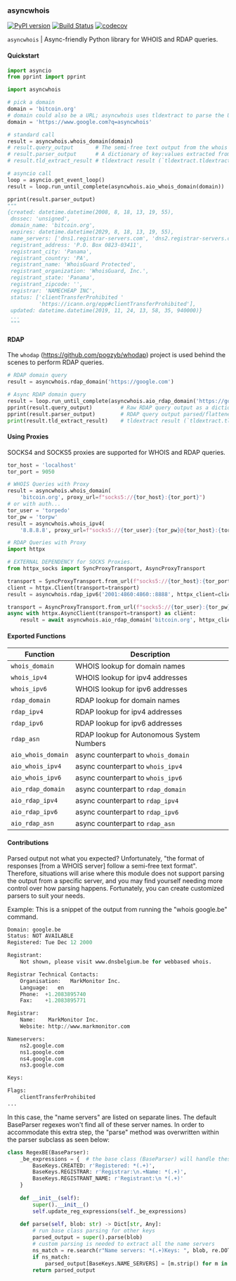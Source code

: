 ### asyncwhois

[![PyPI version](https://badge.fury.io/py/asyncwhois.svg)](https://badge.fury.io/py/asyncwhois)
[![Build Status](https://app.travis-ci.com/pogzyb/asyncwhois.svg?branch=master)](https://app.travis-ci.com/pogzyb/asyncwhois)
[![codecov](https://codecov.io/gh/pogzyb/asyncwhois/branch/master/graph/badge.svg?token=Q4xtgezXGX)](https://codecov.io/gh/pogzyb/asyncwhois)

`asyncwhois` | Async-friendly Python library for WHOIS and RDAP queries.

#### Quickstart

```python
import asyncio
from pprint import pprint

import asyncwhois

# pick a domain
domain = 'bitcoin.org'
# domain could also be a URL; asyncwhois uses tldextract to parse the URL
domain = 'https://www.google.com?q=asyncwhois'

# standard call
result = asyncwhois.whois_domain(domain)
# result.query_output       # The semi-free text output from the whois server
# result.parser_output      # A dictionary of key:values extracted from query_output
# result.tld_extract_result # tldextract result (`tldextract.tldextract.ExtractResult`)

# asyncio call
loop = asyncio.get_event_loop()
result = loop.run_until_complete(asyncwhois.aio_whois_domain(domain))

pprint(result.parser_output)
"""
{created: datetime.datetime(2008, 8, 18, 13, 19, 55),
 dnssec: 'unsigned',
 domain_name: 'bitcoin.org',
 expires: datetime.datetime(2029, 8, 18, 13, 19, 55),
 name_servers: ['dns1.registrar-servers.com', 'dns2.registrar-servers.com'],
 registrant_address: 'P.O. Box 0823-03411',
 registrant_city: 'Panama',
 registrant_country: 'PA',
 registrant_name: 'WhoisGuard Protected',
 registrant_organization: 'WhoisGuard, Inc.',
 registrant_state: 'Panama',
 registrant_zipcode: '',
 registrar: 'NAMECHEAP INC',
 status: ['clientTransferProhibited '
          'https://icann.org/epp#clientTransferProhibited'],
 updated: datetime.datetime(2019, 11, 24, 13, 58, 35, 940000)}
 ...
 """
```

#### RDAP

The `whodap` (https://github.com/pogzyb/whodap) project is used behind the scenes to perform RDAP queries.

```python
# RDAP domain query
result = asyncwhois.rdap_domain('https://google.com')

# Async RDAP domain query
result = loop.run_until_complete(asyncwhois.aio_rdap_domain('https://google.com'))
pprint(result.query_output)         # Raw RDAP query output as a dictionary
pprint(result.parser_output)        # RDAP query output parsed/flattened into a WHOIS-like dictionary
print(result.tld_extract_result)    # tldextract result (`tldextract.tldextract.ExtractResult`)

```

#### Using Proxies

SOCKS4 and SOCKS5 proxies are supported for WHOIS and RDAP queries.

```python
tor_host = 'localhost'
tor_port = 9050

# WHOIS Queries with Proxy
result = asyncwhois.whois_domain(
    'bitcoin.org', proxy_url=f"socks5://{tor_host}:{tor_port}")
# or with auth...
tor_user = 'torpedo'
tor_pw = 'torpw'
result = asyncwhois.whois_ipv4(
    '8.8.8.8', proxy_url=f"socks5://{tor_user}:{tor_pw}@{tor_host}:{tor_port}")

# RDAP Queries with Proxy
import httpx

# EXTERNAL DEPENDENCY for SOCKS Proxies.
from httpx_socks import SyncProxyTransport, AsyncProxyTransport 

transport = SyncProxyTransport.from_url(f"socks5://{tor_host}:{tor_port}")
client = httpx.Client(transport=transport)
result = asyncwhois.rdap_ipv6('2001:4860:4860::8888', httpx_client=client)

transport = AsyncProxyTransport.from_url(f"socks5://{tor_user}:{tor_pw}@{tor_host}:{tor_port}")
async with httpx.AsyncClient(transport=transport) as client:
    result = await asyncwhois.aio_rdap_domain('bitcoin.org', httpx_client=client)

```

#### Exported Functions

| Function      | Description |
| ----------- | ----------- |
|  `whois_domain`          | WHOIS lookup for domain names     |
|  `whois_ipv4`            | WHOIS lookup for ipv4 addresses   |
|  `whois_ipv6`            | WHOIS lookup for ipv6 addresses   |
|  `rdap_domain`     | RDAP lookup for domain names      |
|  `rdap_ipv4`       | RDAP lookup for ipv4 addresses    |
|  `rdap_ipv6`       | RDAP lookup for ipv6 addresses    |
|  `rdap_asn`        | RDAP lookup for Autonomous System Numbers    |
|  `aio_whois_domain`      | async counterpart to `whois_domain`      |
|  `aio_whois_ipv4`        | async counterpart to `whois_ipv4`      |
|  `aio_whois_ipv6`        | async counterpart to `whois_ipv6`      |
|  `aio_rdap_domain` | async counterpart to `rdap_domain`      |
|  `aio_rdap_ipv4`   | async counterpart to `rdap_ipv4`      |
|  `aio_rdap_ipv6`   | async counterpart to `rdap_ipv6`      |
|  `aio_rdap_asn`    | async counterpart to `rdap_asn`      |

#### Contributions

Parsed output not what you expected? Unfortunately, "the format of responses [from a WHOIS server] follow a semi-free text format". Therefore,
situations will arise where this module does not support parsing the output from a specific server, and you may find
yourself needing more control over how parsing happens. Fortunately, you can create customized parsers to suit your needs.

Example: This is a snippet of the output from running the "whois google.be" command.
```python
Domain:	google.be
Status:	NOT AVAILABLE
Registered:	Tue Dec 12 2000

Registrant:
    Not shown, please visit www.dnsbelgium.be for webbased whois.

Registrar Technical Contacts:
    Organisation:	MarkMonitor Inc.
    Language:	en
    Phone:	+1.2083895740
    Fax:	+1.2083895771

Registrar:
    Name:	 MarkMonitor Inc.
    Website: http://www.markmonitor.com

Nameservers:
    ns2.google.com
    ns1.google.com
    ns4.google.com
    ns3.google.com

Keys:

Flags:
    clientTransferProhibited
...
```
In this case, the "name servers" are listed on separate lines. The default BaseParser regexes
won't find all of these server names. In order to accommodate this extra step, the "parse" method was
overwritten within the parser subclass as seen below:
```python
class RegexBE(BaseParser):
    _be_expressions = {  # the base class (BaseParser) will handle these regexes
        BaseKeys.CREATED: r'Registered: *(.+)',
        BaseKeys.REGISTRAR: r'Registrar:\n.+Name: *(.+)',
        BaseKeys.REGISTRANT_NAME: r'Registrant:\n *(.+)'
    }
    
    def __init__(self):
        super().__init__()
        self.update_reg_expressions(self._be_expressions)
    
    def parse(self, blob: str) -> Dict[str, Any]:
        # run base class parsing for other keys
        parsed_output = super().parse(blob)
        # custom parsing is needed to extract all the name servers
        ns_match = re.search(r"Name servers: *(.+)Keys: ", blob, re.DOTALL)
        if ns_match:
            parsed_output[BaseKeys.NAME_SERVERS] = [m.strip() for m in ns_match.group(1).split('\n') if m.strip()]
        return parsed_output
```